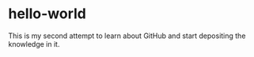 # hello-world
This is my second attempt to learn about GitHub and start depositing the knowledge in it.
